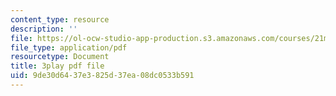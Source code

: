 ```yaml
---
content_type: resource
description: ''
file: https://ol-ocw-studio-app-production.s3.amazonaws.com/courses/21m-355-musical-improvisation-spring-2013/9de30d6437e3825d37ea08dc0533b591_l5J-t5NcHuQ.pdf
file_type: application/pdf
resourcetype: Document
title: 3play pdf file
uid: 9de30d64-37e3-825d-37ea-08dc0533b591
---
```

